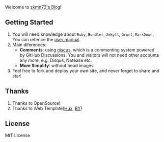 

Welcome to [zkmn73's Blog](https://zkmn73.github.io/)!


## Getting Started
1. You will need knowledge about `Ruby`, `Bundler`, `Jekyll`, `Grunt`, `MarkDown`, You can refence the [user manual](https://github.com/Huxpro/huxpro.github.io/blob/master/_doc/Manual.md#hux-blog-user-manual).
2. Main diferences:
   - **Comments**: using [giscus](https://giscus.app/), which is a commenting system powered by GitHub Discussions. You and visitors will not need other accounts any more, e.g. Disqus, Netease etc.
   - **More Simplify**: without head images.
3. Feel free to fork and deploy your own site, and never forget to share and star!


## Thanks
1. Thanks to OpenSource!
2. Thanks to Web Template([Hux](https://github.com/Huxpro/huxpro.github.io), [BY](https://github.com/qiubaiying/qiubaiying.github.io))


## License
MIT License
